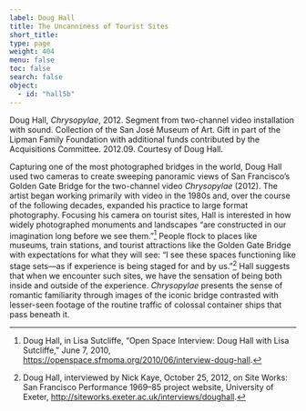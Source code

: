 ```yaml
---
label: Doug Hall
title: The Uncanniness of Tourist Sites
short_title:
type: page
weight: 404
menu: false
toc: false
search: false
object:
  - id: "hall5b"
---
```


Doug Hall, *Chrysopylae*, 2012. Segment from two-channel video installation with sound. Collection of the San José Museum of Art. Gift in part of the Lipman Family Foundation with additional funds contributed by the Acquisitions Committee. 2012.09. Courtesy of Doug Hall.

Capturing one of the most photographed bridges in the world, Doug Hall used two cameras to create sweeping panoramic views of San Francisco’s Golden Gate Bridge for the two-channel video *Chrysopylae* (2012). The artist began working primarily with video in the 1980s and, over the course of the following decades, expanded his practice to large format photography. Focusing his camera on tourist sites, Hall is interested in how widely photographed monuments and landscapes “are constructed in our imagination long before we see them.”[^1] People flock to places like museums, train stations, and tourist attractions like the Golden Gate Bridge with expectations for what they will see: “I see these spaces functioning like stage sets—as if experience is being staged for and by us.”[^2] Hall suggests that when we encounter such sites, we have the sensation of being both inside and outside of the experience. *Chrysopylae* presents the sense of romantic familiarity through images of the iconic bridge contrasted with lesser-seen footage of the routine traffic of colossal container ships that pass beneath it.

[^1]: Doug Hall, in Lisa Sutcliffe, “Open Space Interview: Doug Hall with Lisa Sutcliffe,” June 7, 2010, https://openspace.sfmoma.org/2010/06/interview-doug-hall.

[^2]: Doug Hall, interviewed by Nick Kaye, October 25, 2012, on Site Works: San Francisco Performance 1969–85 project website, University of Exeter, http://siteworks.exeter.ac.uk/interviews/doughall.
